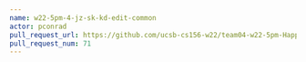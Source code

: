 ```yaml
---
name: w22-5pm-4-jz-sk-kd-edit-common
actor: pconrad
pull_request_url: https://github.com/ucsb-cs156-w22/team04-w22-5pm-HappyCows/pull/71
pull_request_num: 71
---
```


